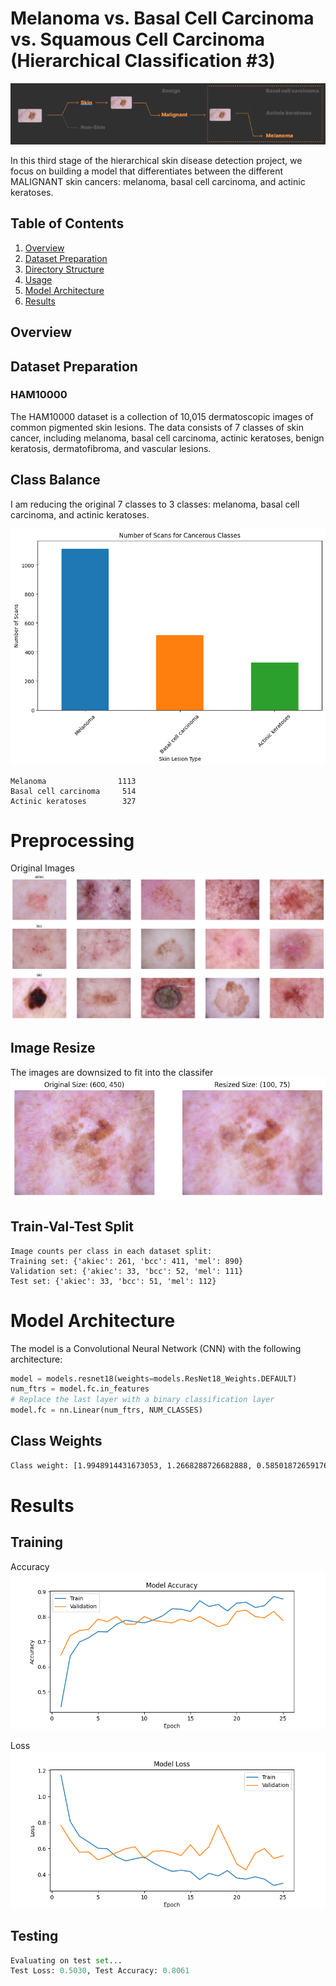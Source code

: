 # Melanoma vs. Basal Cell Carcinoma vs. Squamous Cell Carcinoma (Hierarchical Classification #3)

![](../ui/hierarchial_3.png)


In this third stage of the hierarchical skin disease detection project, we focus on building a model that differentiates between the different MALIGNANT skin cancers: melanoma, basal cell carcinoma, and actinic keratoses.


## Table of Contents
1. [Overview](#overview)
2. [Dataset Preparation](#dataset)
3. [Directory Structure](#structure)
4. [Usage](#usage)
5. [Model Architecture](#models)
6. [Results](#results)

## Overview <a name="overview"></a>

## Dataset Preparation <a name="dataset"></a>

### HAM10000

The HAM10000 dataset is a collection of 10,015 dermatoscopic images of common pigmented skin lesions. The data consists of 7 classes of skin cancer, including melanoma, basal cell carcinoma, actinic keratoses, benign keratosis, dermatofibroma, and vascular lesions. 

## Class Balance
I am reducing the original 7 classes to 3 classes: melanoma, basal cell carcinoma, and actinic keratoses.

![](../ui/malignant_classes.png)

```
Melanoma                1113
Basal cell carcinoma     514
Actinic keratoses        327
```

# Preprocessing

Original Images 
![](../ui/tier_3_categories.png)


## Image Resize 
The images are downsized to fit into the classifer
![Image Resize](../ui/image_comparison.png)

## Train-Val-Test Split

```
Image counts per class in each dataset split:
Training set: {'akiec': 261, 'bcc': 411, 'mel': 890}
Validation set: {'akiec': 33, 'bcc': 52, 'mel': 111}
Test set: {'akiec': 33, 'bcc': 51, 'mel': 112}
```

# Model Architecture <a name="models"></a>

The model is a Convolutional Neural Network (CNN) with the following architecture:

```python
model = models.resnet18(weights=models.ResNet18_Weights.DEFAULT)
num_ftrs = model.fc.in_features
# Replace the last layer with a binary classification layer
model.fc = nn.Linear(num_ftrs, NUM_CLASSES)
```

## Class Weights
```bash
Class weight: [1.9948914431673053, 1.2668288726682888, 0.5850187265917604]
```

# Results <a name="results"></a>

## Training

Accuracy
![](../ui/malignant_accuracy.png)

Loss 
![](../ui/malignant_loss.png)


## Testing 

```python
Evaluating on test set...
Test Loss: 0.5030, Test Accuracy: 0.8061
```